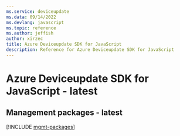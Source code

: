```yaml
---
ms.service: deviceupdate
ms.data: 09/14/2022
ms.devlang: javascript
ms.topic: reference
ms.author: jeffish
author: xirzec
title: Azure Deviceupdate SDK for JavaScript
description: Reference for Azure Deviceupdate SDK for JavaScript
---
```

# Azure Deviceupdate SDK for JavaScript - latest

## Management packages - latest
[!INCLUDE [mgmt-packages](deviceupdate-mgmt-index.md)]